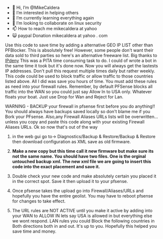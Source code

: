 - 👋 Hi, I’m @MikeCaldera
- 👀 I’m interested in helping others
- 🌱 I’m currently learning everything again
- 💞️ I’m looking to collaborate on linux security
- 📫 How to reach me mikecaldera at yahoo
- 😺 paypal Donation mikecaldera at yahoo . com

Use this code to save time by adding a alternative GEO IP LIST other than PFBlocker. This is absolutely free! However, some people don't want their data sold to third parties so here's an alternative freeware list. Big thanks to  [IPdeny](https://www.ipdeny.com/ipblocks/
)
This was a PITA time consuming task to do. I could of wrote a bot in the same time it took but it's done now. Now you will always get the lastests IP addresses. Don't pull this request multiple times daily but rather weekly. This code could be used to block traffic or allow traffic to those countries listed above. All I did was save you hours of time. You must add these rules as need into your firewall rules. Remember, by default PFSense blocks all traffic into the WAN so you could just say Allow In to USA only. Whatever floats your boat. Just use Drop for Wan and Reject for Lan. 

WARNING - BACKUP your firewall in pfsense first before you do anything!! You should always have backups saved locally so don't blame me if you Bork your PFsense. Also,any Firewall Aliases URLs lists will be overwritten... unless you copy and paste this code along with your existing Firewall Aliases URLs. Ok so now that's out of the way

1) in the web gui go to-> Diagnostics/Backup & Restore/Backup & Restore then download configuration as XML save as old firmware.

2) **Make a new copy but this time call it new firmware but make sure its not the same name. You should have two files. One is the orginal untouched backup xml. The new xml file we are going to insert this code into the exact placement and save it.**

3) Double check your new code and make absolutely certain you placed it in the correct spot. Save it then upload it to your pfsense.

4) Once pfsense takes the upload go into     Firewall/Aliases/URLs and hopefully you have the entire geolist. You may have to reboot pfsense for changes to take effect.

5) The URL rules are NOT ACTIVE until you make it active by adding into your WAN to ALLOW IN lets say USA is allowed in but everything else we wont respond. LAN rules you could Block the following countries in Both directions both in and out. It's up to you. Hopefully this helped you save time and money. 



